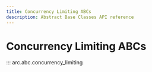 ```yaml
---
title: Concurrency Limiting ABCs
description: Abstract Base Classes API reference
---
```


# Concurrency Limiting ABCs

::: arc.abc.concurrency_limiting
